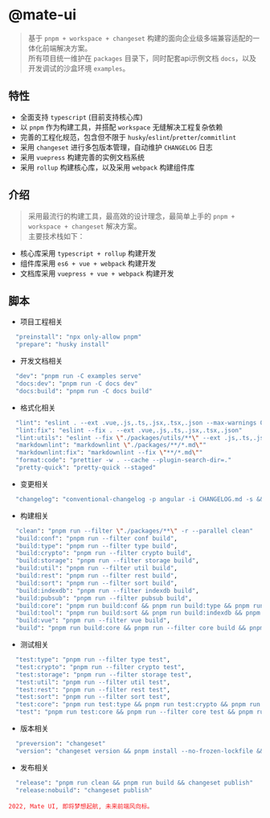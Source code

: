 # @mate-ui
> 基于 `pnpm + workspace + changeset` 构建的面向企业级多端兼容适配的一体化前端解决方案。<br/>
> 所有项目统一维护在 `packages` 目录下，同时配套api示例文档 `docs`，以及开发调试的沙盒环境 `examples`。<br/>

## 特性
- 全面支持 `typescript` (目前支持核心库)
- 以 `pnpm` 作为构建工具，并搭配 `workspace` 无缝解决工程复杂依赖
- 完善的工程化规范，包含但不限于 `husky`/`eslint`/`pretter`/`commitlint`
- 采用 `changeset` 进行多包版本管理，自动维护 `CHANGELOG` 日志
- 采用 `vuepress` 构建完善的实例文档系统
- 采用 `rollup` 构建核心库，以及采用 `webpack` 构建组件库

## 介绍
> 采用最流行的构建工具，最高效的设计理念，最简单上手的 `pnpm + workspace + changeset` 解决方案。<br/>
> 主要技术栈如下：
- 核心库采用 `typescript + rollup` 构建开发
- 组件库采用 `es6 + vue + webpack` 构建开发
- 文档库采用 `vuepress + vue + webpack` 构建开发

## 脚本
- 项目工程相关
```sh
  "preinstall": "npx only-allow pnpm"
  "prepare": "husky install"
```
- 开发文档相关
```sh
  "dev": "pnpm run -C examples serve"
  "docs:dev": "pnpm run -C docs dev"
  "docs:build": "pnpm run -C docs build"
```
- 格式化相关
```sh
  "lint": "eslint . --ext .vue,.js,.ts,.jsx,.tsx,.json --max-warnings 0"
  "lint:fix": "eslint --fix . --ext .vue,.js,.ts,.jsx,.tsx,.json"
  "lint:utils": "eslint --fix \"./packages/utils/**\" --ext .js,.ts,.json"
  "markdownlint": "markdownlint \"./packages/**/*.md\""
  "markdownlint:fix": "markdownlint --fix \"**/*.md\""
  "format:code": "prettier -w . --cache --plugin-search-dir=."
  "pretty-quick": "pretty-quick --staged"
```
- 变更相关
```sh
  "changelog": "conventional-changelog -p angular -i CHANGELOG.md -s && git add CHANGELOG.md"
```
- 构建相关
```sh
  "clean": "pnpm run --filter \"./packages/**\" -r --parallel clean"
  "build:conf": "pnpm run --filter conf build",
  "build:type": "pnpm run --filter type build",
  "build:crypto": "pnpm run --filter crypto build",
  "build:storage": "pnpm run --filter storage build",
  "build:util": "pnpm run --filter util build",
  "build:rest": "pnpm run --filter rest build",
  "build:sort": "pnpm run --filter sort build",
  "build:indexdb": "pnpm run --filter indexdb build",
  "build:pubsub": "pnpm run --filter pubsub build",
  "build:core": "pnpm run build:conf && pnpm run build:type && pnpm run build:crypto && pnpm run build:storage && pnpm run build:util && pnpm run build:rest",
  "build:tool": "pnpm run build:sort && pnpm run build:indexdb && pnpm run build:pubsub",
  "build:vue": "pnpm run --filter vue build",
  "build": "pnpm run build:core && pnpm run --filter core build && pnpm run build:tool && pnpm run build:vue"
```

- 测试相关
```sh
  "test:type": "pnpm run --filter type test",
  "test:crypto": "pnpm run --filter crypto test",
  "test:storage": "pnpm run --filter storage test",
  "test:util": "pnpm run --filter util test",
  "test:rest": "pnpm run --filter rest test",
  "test:sort": "pnpm run --filter sort test",
  "test:core": "pnpm run test:type && pnpm run test:crypto && pnpm run test:storage && pnpm run test:util && pnpm run test:rest",
  "test": "pnpm run test:core && pnpm run --filter core test && pnpm run test:sort",
```

- 版本相关
```sh
  "preversion": "changeset"
  "version": "changeset version && pnpm install --no-frozen-lockfile && pnpm run format:code"
```
- 发布相关
```sh
  "release": "pnpm run clean && pnpm run build && changeset publish"
  "release:nobuild": "changeset publish"
```

<font color=#f81d22>`2022, Mate UI, 即将梦想起航, 未来前端风向标。`</font>
